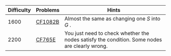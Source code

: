 | Difficulty | Problems | Hints |
| -------- | -------- | -------- |
| 1600 | [CF1082B](https://codeforces.com/problemset/problem/1082/B) | Almost the same as changing one $S$ into $G$ . |
| 2200 | [CF765E](https://codeforces.com/problemset/problem/765/E) | You just need to check whether the nodes satisfy the condition. Some nodes are clearly wrong. |